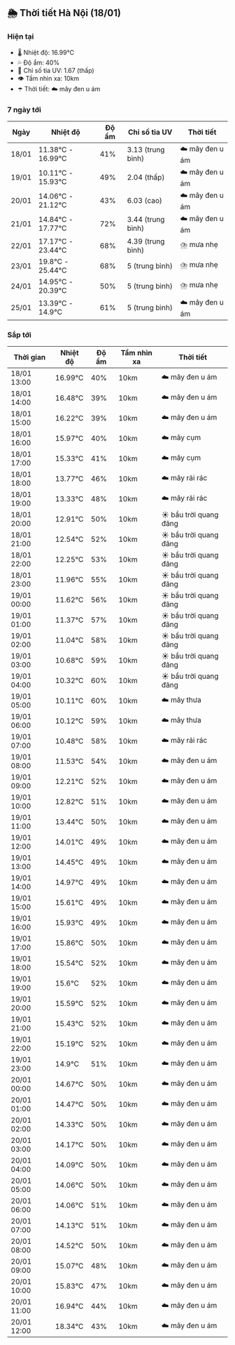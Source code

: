 ## 🌦️ Thời tiết Hà Nội (18/01)

### Hiện tại

- 🌡️ Nhiệt độ: 16.99℃
- 💦 Độ ẩm: 40%
- 🌟 Chỉ số tia UV: 1.67 (thấp)
- 👁️ Tầm nhìn xa: 10km
- ☂️ Thời tiết: ☁️ mây đen u ám

### 7 ngày tới

| Ngày | Nhiệt độ | Độ ẩm | Chỉ số tia UV | Thời tiết |
| --- | --- | --- | --- | --- |
| 18/01 | 11.38℃ - 16.99℃ | 41% | 3.13 (trung bình) | ☁️ mây đen u ám |
| 19/01 | 10.11℃ - 15.93℃ | 49% | 2.04 (thấp) | ☁️ mây đen u ám |
| 20/01 | 14.06℃ - 21.12℃ | 43% | 6.03 (cao) | ☁️ mây đen u ám |
| 21/01 | 14.84℃ - 17.77℃ | 72% | 3.44 (trung bình) | ☁️ mây đen u ám |
| 22/01 | 17.17℃ - 23.44℃ | 68% | 4.39 (trung bình) | ⛈️ mưa nhẹ |
| 23/01 | 19.8℃ - 25.44℃ | 68% | 5 (trung bình) | ⛈️ mưa nhẹ |
| 24/01 | 14.95℃ - 20.39℃ | 50% | 5 (trung bình) | ⛈️ mưa nhẹ |
| 25/01 | 13.39℃ - 14.9℃ | 61% | 5 (trung bình) | ☁️ mây đen u ám |

### Sắp tới

| Thời gian | Nhiệt độ | Độ ẩm | Tầm nhìn xa | Thời tiết |
| --- | --- | --- | --- | --- |
| 18/01 13:00 | 16.99℃ | 40% | 10km | ☁️ mây đen u ám |
| 18/01 14:00 | 16.48℃ | 39% | 10km | ☁️ mây đen u ám |
| 18/01 15:00 | 16.22℃ | 39% | 10km | ☁️ mây đen u ám |
| 18/01 16:00 | 15.97℃ | 40% | 10km | ☁️ mây cụm |
| 18/01 17:00 | 15.33℃ | 41% | 10km | ☁️ mây cụm |
| 18/01 18:00 | 13.77℃ | 46% | 10km | ☁️ mây rải rác |
| 18/01 19:00 | 13.33℃ | 48% | 10km | ☁️ mây rải rác |
| 18/01 20:00 | 12.91℃ | 50% | 10km | ☀️ bầu trời quang đãng |
| 18/01 21:00 | 12.54℃ | 52% | 10km | ☀️ bầu trời quang đãng |
| 18/01 22:00 | 12.25℃ | 53% | 10km | ☀️ bầu trời quang đãng |
| 18/01 23:00 | 11.96℃ | 55% | 10km | ☀️ bầu trời quang đãng |
| 19/01 00:00 | 11.62℃ | 56% | 10km | ☀️ bầu trời quang đãng |
| 19/01 01:00 | 11.37℃ | 57% | 10km | ☀️ bầu trời quang đãng |
| 19/01 02:00 | 11.04℃ | 58% | 10km | ☀️ bầu trời quang đãng |
| 19/01 03:00 | 10.68℃ | 59% | 10km | ☀️ bầu trời quang đãng |
| 19/01 04:00 | 10.32℃ | 60% | 10km | ☀️ bầu trời quang đãng |
| 19/01 05:00 | 10.11℃ | 60% | 10km | ☁️ mây thưa |
| 19/01 06:00 | 10.12℃ | 59% | 10km | ☁️ mây thưa |
| 19/01 07:00 | 10.48℃ | 58% | 10km | ☁️ mây rải rác |
| 19/01 08:00 | 11.53℃ | 54% | 10km | ☁️ mây đen u ám |
| 19/01 09:00 | 12.21℃ | 52% | 10km | ☁️ mây đen u ám |
| 19/01 10:00 | 12.82℃ | 51% | 10km | ☁️ mây đen u ám |
| 19/01 11:00 | 13.44℃ | 50% | 10km | ☁️ mây đen u ám |
| 19/01 12:00 | 14.01℃ | 49% | 10km | ☁️ mây đen u ám |
| 19/01 13:00 | 14.45℃ | 49% | 10km | ☁️ mây đen u ám |
| 19/01 14:00 | 14.97℃ | 49% | 10km | ☁️ mây đen u ám |
| 19/01 15:00 | 15.61℃ | 49% | 10km | ☁️ mây đen u ám |
| 19/01 16:00 | 15.93℃ | 49% | 10km | ☁️ mây đen u ám |
| 19/01 17:00 | 15.86℃ | 50% | 10km | ☁️ mây đen u ám |
| 19/01 18:00 | 15.54℃ | 52% | 10km | ☁️ mây đen u ám |
| 19/01 19:00 | 15.6℃ | 52% | 10km | ☁️ mây đen u ám |
| 19/01 20:00 | 15.59℃ | 52% | 10km | ☁️ mây đen u ám |
| 19/01 21:00 | 15.43℃ | 52% | 10km | ☁️ mây đen u ám |
| 19/01 22:00 | 15.19℃ | 52% | 10km | ☁️ mây đen u ám |
| 19/01 23:00 | 14.9℃ | 51% | 10km | ☁️ mây đen u ám |
| 20/01 00:00 | 14.67℃ | 50% | 10km | ☁️ mây đen u ám |
| 20/01 01:00 | 14.47℃ | 50% | 10km | ☁️ mây đen u ám |
| 20/01 02:00 | 14.33℃ | 50% | 10km | ☁️ mây đen u ám |
| 20/01 03:00 | 14.17℃ | 50% | 10km | ☁️ mây đen u ám |
| 20/01 04:00 | 14.09℃ | 50% | 10km | ☁️ mây đen u ám |
| 20/01 05:00 | 14.06℃ | 50% | 10km | ☁️ mây đen u ám |
| 20/01 06:00 | 14.06℃ | 51% | 10km | ☁️ mây đen u ám |
| 20/01 07:00 | 14.13℃ | 51% | 10km | ☁️ mây đen u ám |
| 20/01 08:00 | 14.52℃ | 50% | 10km | ☁️ mây đen u ám |
| 20/01 09:00 | 15.07℃ | 48% | 10km | ☁️ mây đen u ám |
| 20/01 10:00 | 15.83℃ | 47% | 10km | ☁️ mây đen u ám |
| 20/01 11:00 | 16.94℃ | 44% | 10km | ☁️ mây đen u ám |
| 20/01 12:00 | 18.34℃ | 43% | 10km | ☁️ mây đen u ám |
